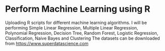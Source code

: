 # Perform Machine Learning using R
Uploading R scripts for different machine learning algorithms.
I will be performing Simple Linear Regression, Multiple Linear Regression, Polynomial Regression, Decision 
Tree, Random Forest, Logistic Regression, Classification, Naive Bayes and Clustering
The datasets can be downloaded from https://www.superdatascience.com

